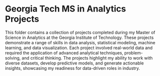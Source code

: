 # Georgia Tech MS in Analytics Projects
This folder contains a collection of projects completed during my Master of Science in Analytics at the Georgia Institute of Technology. These projects demonstrate a range of skills in data analysis, statistical modeling, machine learning, and data visualization. Each project involved real-world data and required the application of advanced analytical techniques, problem-solving, and critical thinking. The projects highlight my ability to work with diverse datasets, develop predictive models, and generate actionable insights, showcasing my readiness for data-driven roles in industry.
